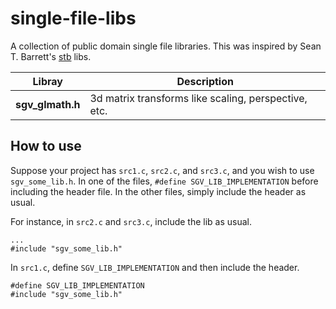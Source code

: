 single-file-libs
================

A collection of public domain single file libraries. This was inspired by Sean T. Barrett's
[stb](https://github.com/nothings/stb) libs.

| Libray               | Description                                           |
| -------------------- | ----------------------------------------------------- |
| **sgv_glmath.h**     | 3d matrix transforms like scaling, perspective, etc.  |

How to use
----------

Suppose your project has `src1.c`, `src2.c`, and `src3.c`, and you wish to use
`sgv_some_lib.h`. In one of the files, `#define SGV_LIB_IMPLEMENTATION` before
including the header file. In the other files, simply include the header as usual.

For instance, in `src2.c` and `src3.c`, include the lib as usual.

```
...
#include "sgv_some_lib.h"
```

In `src1.c`, define `SGV_LIB_IMPLEMENTATION` and then include the header.

```
#define SGV_LIB_IMPLEMENTATION
#include "sgv_some_lib.h"
```
